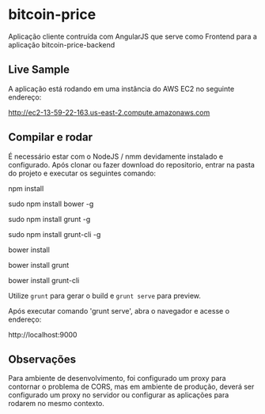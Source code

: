 # bitcoin-price

Aplicação cliente contruída com AngularJS que serve como Frontend para a aplicação bitcoin-price-backend

## Live Sample

A aplicação está rodando em uma instância do AWS EC2 no seguinte endereço:

http://ec2-13-59-22-163.us-east-2.compute.amazonaws.com


## Compilar e rodar

É necessário estar com o NodeJS / nmm devidamente instalado e configurado.
Após clonar ou fazer download do repositorio, entrar na pasta do projeto e executar os seguintes comando:

npm install

sudo npm install bower -g

sudo npm install grunt -g

sudo npm install grunt-cli -g

bower install

bower install grunt

bower install grunt-cli

Utilize `grunt` para gerar o build e `grunt serve` para preview.

Após executar comando 'grunt serve', abra o navegador e acesse o endereço:

http://localhost:9000

## Observações

Para ambiente de desenvolvimento, foi configurado um proxy para contornar o problema de CORS, mas em ambiente de 
produção, deverá ser configurado um proxy no servidor ou configurar as aplicações para rodarem no mesmo contexto.

